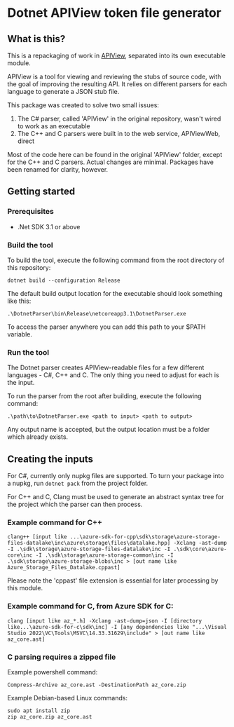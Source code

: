 # Dotnet APIView token file generator

## What is this?

This is a repackaging of work in [APIView](https://github.com/Azure/azure-sdk-tools/tree/main/src/dotnet/APIView/APIViewWeb), separated into its own executable module.

APIView is a tool for viewing and reviewing the stubs of source code, with the goal of improving the resulting API. It relies on different parsers for each language to generate a JSON stub file. 

This package was created to solve two small issues:
1) The C# parser, called 'APIView' in the original repository, wasn't wired to work as an executable
2) The C++ and C parsers were built in to the web service, APIViewWeb, direct

Most of the code here can be found in the original 'APIView' folder, except for the C++ and C parsers. Actual changes are minimal. Packages have been renamed for clarity, however.

## Getting started

### Prerequisites

- .Net SDK 3.1 or above

### Build the tool

To build the tool, execute the following command from the root directory of this repository:
```
dotnet build --configuration Release
```

The default build output location for the executable should look something like this:

```
.\DotnetParser\bin\Release\netcoreapp3.1\DotnetParser.exe
```

To access the parser anywhere you can add this path to your $PATH variable.

### Run the tool

The Dotnet parser creates APIView-readable files for a few different languages - C#, C++ and C. The only thing you need to adjust for each is the input.

To run the parser from the root after building, execute the following command:

```
.\path\to\DotnetParser.exe <path to input> <path to output>
```

Any output name is accepted, but the output location must be a folder which already exists.

## Creating the inputs

For C#, currently only nupkg files are supported. To turn your package into a nupkg, run `dotnet pack` from the project folder.

For C++ and C, Clang must be used to generate an abstract syntax tree for the project which the parser can then process. 

### Example command for C++

```
clang++ [input like ...\azure-sdk-for-cpp\sdk\storage\azure-storage-files-datalake\inc\azure\storage\files\datalake.hpp] -Xclang -ast-dump -I .\sdk\storage\azure-storage-files-datalake\inc -I .\sdk\core\azure-core\inc -I .\sdk\storage\azure-storage-common\inc -I .\sdk\storage\azure-storage-blobs\inc > [out name like Azure_Storage_Files_Datalake.cppast]
```

Please note the 'cppast' file extension is essential for later processing by this module.

### Example command for C, from Azure SDK for C:

```
clang [input like az_*.h] -Xclang -ast-dump=json -I [directory like...\azure-sdk-for-c\sdk\inc] -I [any dependencies like "...\Visual Studio 2022\VC\Tools\MSVC\14.33.31629\include" > [out name like az_core.ast]
```

### C parsing requires a zipped file
Example powershell command:
```
Compress-Archive az_core.ast -DestinationPath az_core.zip
```

Example Debian-based Linux commands:
``` 
sudo apt install zip
zip az_core.zip az_core.ast
```
